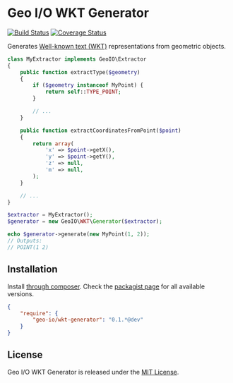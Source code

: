 Geo I/O WKT Generator
=====================

[![Build Status](https://travis-ci.org/geo-io/wkt-generator.svg?branch=master)](https://travis-ci.org/geo-io/wkt-generator)
[![Coverage Status](https://img.shields.io/coveralls/geo-io/wkt-generator.svg?style=flat)](https://coveralls.io/r/geo-io/wkt-generator)

Generates [Well-known text (WKT)](http://en.wikipedia.org/wiki/Well-known_text)
representations from geometric objects.

```php
class MyExtractor implements GeoIO\Extractor
{
    public function extractType($geometry)
    {
        if ($geometry instanceof MyPoint) {
            return self::TYPE_POINT;
        }

        // ...
    }

    public function extractCoordinatesFromPoint($point)
    {
        return array(
            'x' => $point->getX(),
            'y' => $point->getY(),
            'z' => null,
            'm' => null,
        );
    }

    // ...
}

$extractor = MyExtractor();
$generator = new GeoIO\WKT\Generator($extractor);

echo $generator->generate(new MyPoint(1, 2));
// Outputs:
// POINT(1 2)
```

Installation
------------

Install [through composer](http://getcomposer.org). Check the
[packagist page](https://packagist.org/packages/geo-io/wkt-generator) for all
available versions.

```json
{
    "require": {
        "geo-io/wkt-generator": "0.1.*@dev"
    }
}
```

License
-------

Geo I/O WKT Generator is released under the [MIT License](LICENSE).
